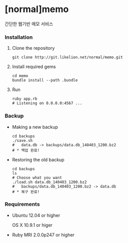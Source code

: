 [normal]memo
=====

간단한 웹기반 메모 서비스

### Installation

1.  Clone the repository

    ```
    git clone http://git.likelion.net/normal/memo.git
    ```

2.  Install required gems

    ```
    cd memo
    bundle install --path .bundle
    ```

3.  Run

    ```
    ruby app.rb
    # Listening on 0.0.0.0:4567 ...
    ```

### Backup

*   Making a new backup

    ```
    cd backups
    ./save.sh
    #   data.db -> backups/data.db_140403_1200.bz2
    # * 백업 완료!
    ```

*   Restoring the old backup

    ```
    cd backups
    ls
    # Choose what you want
    ./load.sh data.db_140403_1200.bz2
    #   backups/data.db_140403_1200.bz2 -> data.db
    # * 복구 완료! 
    ```

### Requirements

* Ubuntu 12.04 or higher

  OS X 10.9.1 or higer

* Ruby MRI 2.0.0p247 or higher

